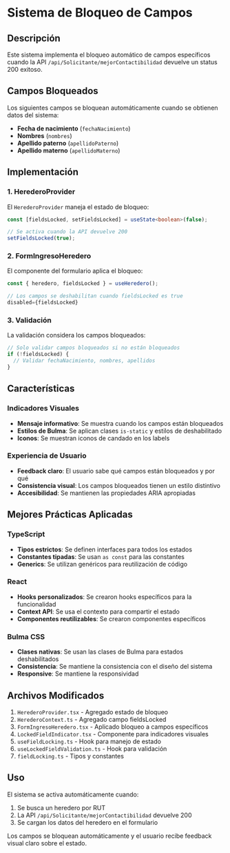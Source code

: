 # Sistema de Bloqueo de Campos

## Descripción

Este sistema implementa el bloqueo automático de campos específicos cuando la API `/api/Solicitante/mejorContactibilidad` devuelve un status 200 exitoso.

## Campos Bloqueados

Los siguientes campos se bloquean automáticamente cuando se obtienen datos del sistema:

- **Fecha de nacimiento** (`fechaNacimiento`)
- **Nombres** (`nombres`)
- **Apellido paterno** (`apellidoPaterno`)
- **Apellido materno** (`apellidoMaterno`)

## Implementación

### 1. HerederoProvider

El `HerederoProvider` maneja el estado de bloqueo:

```typescript
const [fieldsLocked, setFieldsLocked] = useState<boolean>(false);

// Se activa cuando la API devuelve 200
setFieldsLocked(true);
```

### 2. FormIngresoHeredero

El componente del formulario aplica el bloqueo:

```typescript
const { heredero, fieldsLocked } = useHeredero();

// Los campos se deshabilitan cuando fieldsLocked es true
disabled={fieldsLocked}
```

### 3. Validación

La validación considera los campos bloqueados:

```typescript
// Solo validar campos bloqueados si no están bloqueados
if (!fieldsLocked) {
  // Validar fechaNacimiento, nombres, apellidos
}
```

## Características

### Indicadores Visuales

- **Mensaje informativo**: Se muestra cuando los campos están bloqueados
- **Estilos de Bulma**: Se aplican clases `is-static` y estilos de deshabilitado
- **Iconos**: Se muestran iconos de candado en los labels

### Experiencia de Usuario

- **Feedback claro**: El usuario sabe qué campos están bloqueados y por qué
- **Consistencia visual**: Los campos bloqueados tienen un estilo distintivo
- **Accesibilidad**: Se mantienen las propiedades ARIA apropiadas

## Mejores Prácticas Aplicadas

### TypeScript

- **Tipos estrictos**: Se definen interfaces para todos los estados
- **Constantes tipadas**: Se usan `as const` para las constantes
- **Generics**: Se utilizan genéricos para reutilización de código

### React

- **Hooks personalizados**: Se crearon hooks específicos para la funcionalidad
- **Context API**: Se usa el contexto para compartir el estado
- **Componentes reutilizables**: Se crearon componentes específicos

### Bulma CSS

- **Clases nativas**: Se usan las clases de Bulma para estados deshabilitados
- **Consistencia**: Se mantiene la consistencia con el diseño del sistema
- **Responsive**: Se mantiene la responsividad

## Archivos Modificados

1. `HerederoProvider.tsx` - Agregado estado de bloqueo
2. `HerederoContext.ts` - Agregado campo fieldsLocked
3. `FormIngresoHeredero.tsx` - Aplicado bloqueo a campos específicos
4. `LockedFieldIndicator.tsx` - Componente para indicadores visuales
5. `useFieldLocking.ts` - Hook para manejo de estado
6. `useLockedFieldValidation.ts` - Hook para validación
7. `fieldLocking.ts` - Tipos y constantes

## Uso

El sistema se activa automáticamente cuando:

1. Se busca un heredero por RUT
2. La API `/api/Solicitante/mejorContactibilidad` devuelve 200
3. Se cargan los datos del heredero en el formulario

Los campos se bloquean automáticamente y el usuario recibe feedback visual claro sobre el estado. 